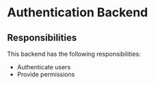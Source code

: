 # Authentication Backend

## Responsibilities

This backend has the following responsibilities:

-   Authenticate users
-   Provide permissions
